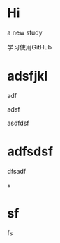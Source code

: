 # Hi
a new study


学习使用GitHub




# adsfjkl

adf

adsf



asdfdsf

# adfsdsf



dfsadf

s

# sf

fs


